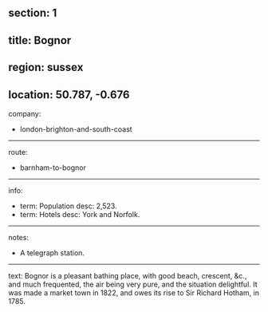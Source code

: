 section: 1
----
title: Bognor
----
region: sussex
----
location: 50.787, -0.676
----
company:
- london-brighton-and-south-coast
----
route:
- barnham-to-bognor
----
info:
- term: Population
  desc: 2,523.
- term: Hotels
  desc: York and Norfolk.
----
notes:
- A telegraph station.
----
text: Bognor is a pleasant bathing place, with good beach, crescent, &c., and much frequented, the air being very pure, and the situation delightful. It was made a market town in 1822, and owes its rise to Sir Richard Hotham, in 1785.
